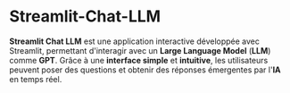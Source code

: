 # Streamlit-Chat-LLM
**Streamlit Chat LLM** est une application interactive développée avec Streamlit, permettant d'interagir avec un **Large Language Model** (**LLM**) comme **GPT**. Grâce à une **interface simple** et **intuitive**, les utilisateurs peuvent poser des questions et obtenir des réponses émergentes par l'**IA** en temps réel.

